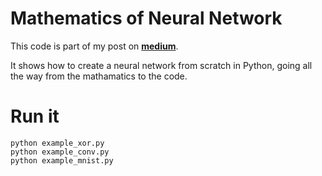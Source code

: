 # Mathematics of Neural Network

This code is part of my post on **[medium](https://medium.com/@omaraflak/math-neural-network-from-scratch-in-python-d6da9f29ce65)**.

It shows how to create a neural network from scratch in Python, going all the way from the mathamatics to the code.

# Run it

```shell
python example_xor.py
python example_conv.py
python example_mnist.py
```
